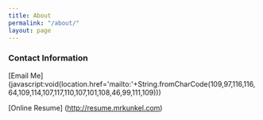 ```yaml
---
title: About
permalink: "/about/"
layout: page
---
```


### Contact Information

\[Email Me\](javascript:void(location.href='mailto:'\+String.fromCharCode(109,97,116,116,64,109,114,107,117,110,107,101,108,46,99,111,109)))

\[Online Resume\] (http://resume.mrkunkel.com)